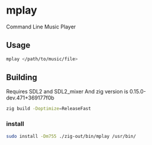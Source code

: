 # mplay
Command Line Music Player


## Usage
```sh
mplay </path/to/music/file>
```

## Building
Requires SDL2 and SDL2_mixer
And zig version is 0.15.0-dev.471+369177f0b

```sh
zig build -Doptimize=ReleaseFast
```
### install
```sh
sudo install -Dm755 ./zig-out/bin/mplay /usr/bin/
```



